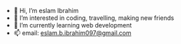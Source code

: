 - 👋 Hi, I’m eslam Ibrahim
- 👀 I’m interested in coding, travelling, making new friends
- 🌱 I’m currently learning web development
- 📫 email: eslam.b.ibrahim097@gmail.com

<!---
eslam-97/eslam-97 is a ✨ special ✨ repository because its `README.md` (this file) appears on your GitHub profile.
You can click the Preview link to take a look at your changes.
--->
